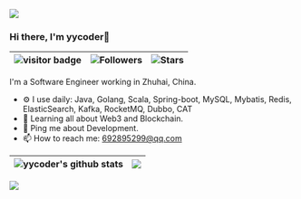 ![](https://github.com/zyy/zyy/blob/main/header_1.png)

### Hi there, I'm yycoder👋

| ![visitor badge](https://visitor-badge.glitch.me/badge?page_id=zyy.zyy) | ![Followers](https://img.shields.io/github/followers/zyy) | ![Stars](https://img.shields.io/github/stars/zyy?label=Profile%20Stars&logo=Profile%20stars&logoColor=g) |
--| --| --|

I'm a Software Engineer working in Zhuhai, China.
- ⚙️ I use daily: Java, Golang, Scala, Spring-boot, MySQL, Mybatis, Redis, ElasticSearch, Kafka, RocketMQ, Dubbo, CAT
- 🌱 Learning all about Web3 and Blockchain.
- 💬 Ping me about Development.
- 📫 How to reach me: 692895299@qq.com

| <img align="center" src="https://github-readme-stats.vercel.app/api?username=zyy&show_icons=true&include_all_commits=true&theme=buefy&hide_border=true" alt="yycoder's github stats" /> | <img align="center" src="https://github-readme-stats.vercel.app/api/top-langs/?username=zyy&layout=compact&theme=buefy&hide_border=true" /> |
| ------------- | ------------- |

![](https://github-readme-streak-stats.herokuapp.com/?user=zyy&theme=light&hide_border=false)
